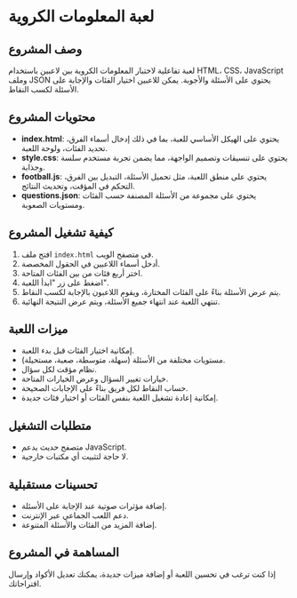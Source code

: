 # لعبة المعلومات الكروية

## وصف المشروع

لعبة تفاعلية لاختبار المعلومات الكروية بين لاعبين باستخدام HTML، CSS، JavaScript وملف JSON يحتوي على الأسئلة والأجوبة. يمكن للاعبين اختيار الفئات والإجابة على الأسئلة لكسب النقاط.

## محتويات المشروع

- **index.html**: يحتوي على الهيكل الأساسي للعبة، بما في ذلك إدخال أسماء الفرق، تحديد الفئات، ولوحة اللعبة.
- **style.css**: يحتوي على تنسيقات وتصميم الواجهة، مما يضمن تجربة مستخدم سلسة وجذابة.
- **football.js**: يحتوي على منطق اللعبة، مثل تحميل الأسئلة، التبديل بين الفرق، التحكم في المؤقت، وتحديث النتائج.
- **questions.json**: يحتوي على مجموعة من الأسئلة المصنفة حسب الفئات ومستويات الصعوبة.

## كيفية تشغيل المشروع

1. افتح ملف `index.html` في متصفح الويب.
2. أدخل أسماء اللاعبين في الحقول المخصصة.
3. اختر أربع فئات من بين الفئات المتاحة.
4. اضغط على زر "ابدأ اللعبة".
5. يتم عرض الأسئلة بناءً على الفئات المختارة، ويقوم اللاعبون بالإجابة لكسب النقاط.
6. تنتهي اللعبة عند انتهاء جميع الأسئلة، ويتم عرض النتيجة النهائية.

## ميزات اللعبة

- إمكانية اختيار الفئات قبل بدء اللعبة.
- مستويات مختلفة من الأسئلة (سهلة، متوسطة، صعبة، مستحيلة).
- نظام مؤقت لكل سؤال.
- خيارات تغيير السؤال وعرض الخيارات المتاحة.
- حساب النقاط لكل فريق بناءً على الإجابات الصحيحة.
- إمكانية إعادة تشغيل اللعبة بنفس الفئات أو اختيار فئات جديدة.

## متطلبات التشغيل

- متصفح حديث يدعم JavaScript.
- لا حاجة لتثبيت أي مكتبات خارجية.

## تحسينات مستقبلية

- إضافة مؤثرات صوتية عند الإجابة على الأسئلة.
- دعم اللعب الجماعي عبر الإنترنت.
- إضافة المزيد من الفئات والأسئلة المتنوعة.

## المساهمة في المشروع

إذا كنت ترغب في تحسين اللعبة أو إضافة ميزات جديدة، يمكنك تعديل الأكواد وإرسال اقتراحاتك.

